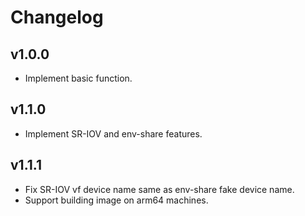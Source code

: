 # Changelog

## v1.0.0

+ Implement basic function.

## v1.1.0

+ Implement SR-IOV and env-share features.

## v1.1.1

+ Fix SR-IOV vf device name same as env-share fake device name.
+ Support building image on arm64 machines.
